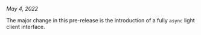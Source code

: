 *May 4, 2022*

The major change in this pre-release is the introduction of a fully `async`
light client interface.
